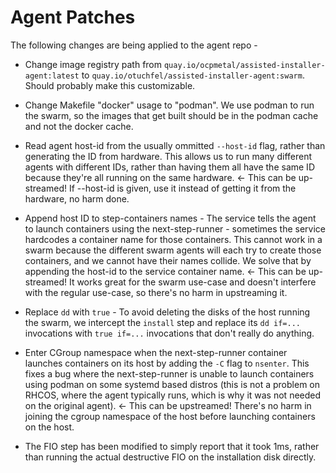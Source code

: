 # Agent Patches
The following changes are being applied to the agent repo -
- Change image registry path from `quay.io/ocpmetal/assisted-installer-agent:latest`
  to `quay.io/otuchfel/assisted-installer-agent:swarm`. Should probably make this customizable.

- Change Makefile "docker" usage to "podman". We use podman to run the swarm, so the images
  that get built should be in the podman cache and not the docker cache.

- Read agent host-id from the usually ommitted `--host-id` flag, rather than generating
  the ID from hardware. This allows us to run many different agents with different IDs,
  rather than having them all have the same ID because they're all running on the same
  hardware. <- This can be up-streamed! If --host-id is given, use it instead of 
  getting it from the hardware, no harm done.

- Append host ID to step-containers names - The service tells the agent to launch containers
  using the next-step-runner - sometimes the service hardcodes a container name for those
  containers. This cannot work in a swarm because the different swarm agents will each try
  to create those containers, and we cannot have their names collide. We solve that by appending
  the host-id to the service container name. <- This can be up-streamed! It works great for the
  swarm use-case and doesn't interfere with the regular use-case, so there's no harm in upstreaming
  it.

- Replace `dd` with `true` - To avoid deleting the disks of the host running the swarm, we 
  intercept the `install` step and replace its `dd if=...` invocations with `true if=...` 
  invocations that don't really do anything.

- Enter CGroup namespace when the next-step-runner container launches containers on its host
  by adding the `-C` flag to `nsenter`. This fixes a bug where the next-step-runner is unable
  to launch containers using podman on some systemd based distros (this is not a problem on RHCOS,
  where the agent typically runs, which is why it was not needed on the original agent). <- This
  can be upstreamed! There's no harm in joining the cgroup namespace of the host before launching
  containers on the host.

- The FIO step has been modified to simply report that it took 1ms, rather than running the actual
  destructive FIO on the installation disk directly.
